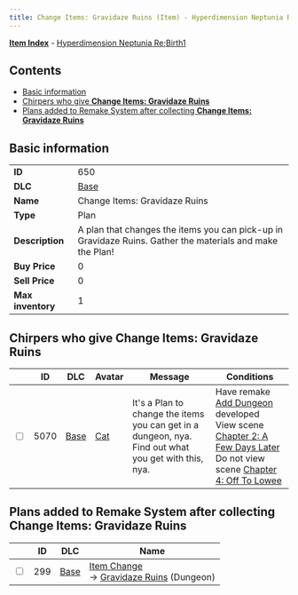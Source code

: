 ```yaml
---
title: Change Items: Gravidaze Ruins (Item) - Hyperdimension Neptunia Re;Birth1
---
```


[**Item Index**](/neptunia/rb1/item/index.html) - [Hyperdimension Neptunia Re;Birth1](/neptunia/rb1)

## Contents

- [Basic information](#basic-information)
- [Chirpers who give **Change Items: Gravidaze Ruins**](#chirpers-who-give-change-items-gravidaze-ruins)
- [Plans added to Remake System after collecting **Change Items: Gravidaze Ruins**](#plans-added-to-remake-system-after-collecting-change-items-gravidaze-ruins)
## Basic information

|   |   |
| -- | -- |
| **ID** | 650 |
| **DLC** | [Base](/neptunia/rb1/dlc/1-base.html) |
| **Name** | Change Items: Gravidaze Ruins |
| **Type** | Plan |
| **Description** | A plan that changes the items you can pick-up in Gravidaze Ruins. Gather the materials and make the Plan! |
| **Buy Price** | 0 |
| **Sell Price** | 0 |
| **Max inventory** | 1 |


## Chirpers who give **Change Items: Gravidaze Ruins**

|    | ID | DLC | Avatar | Message | Conditions |
| -- | -- | --- | ------ | ------- | ---------- |
| <input type="checkbox" id="rb1-chirper-event-1-5070" class="trackbox" /> | 5070 | [Base](/neptunia/rb1/dlc/1-base.html) | [Cat](/neptunia/rb1/undefined/1-226-cat.html) | It's a Plan to change the items you can get in a dungeon, nya.<br />Find out what you get with this, nya. | Have remake [Add Dungeon](/neptunia/rb1/remake/1-213-add-dungeon.html) developed<br />View scene [Chapter 2: A Few Days Later](/neptunia/rb1/scene/1-232-chapter-2-a-few-days-later.html)<br />Do not view scene [Chapter 4: Off To Lowee](/neptunia/rb1/scene/1-401-chapter-4-off-to-lowee.html) |


## Plans added to Remake System after collecting **Change Items: Gravidaze Ruins**

|    | ID | DLC | Name |
| -- | -- | --- | ---- |
| <input type="checkbox" id="rb1-remake-1-299" class="trackbox" /> | 299 | [Base](/neptunia/rb1/dlc/1-base.html) | [Item Change](/neptunia/rb1/remake/1-299-item-change.html)<br /> → [Gravidaze Ruins](/neptunia/rb1/dungeon/1-106-gravidaze-ruins.html) (Dungeon) |
